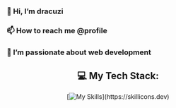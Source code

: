 ### 👋 Hi, I’m dracuzi
### 📫 How to reach me @profile
### 🌱 I’m passionate about web development 
<div align="center">
  
## 💻 My Tech Stack:

  [![My Skills](https://skillicons.dev/icons?i=vscode,html,css,bootstrap,js,git,tailwind,nodejs,ejs,react,)](https://skillicons.dev)
  
</div>
